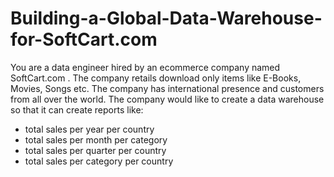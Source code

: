 # Building-a-Global-Data-Warehouse-for-SoftCart.com
You are a data engineer hired by an ecommerce company named SoftCart.com . The company retails download only items like E-Books, Movies, Songs etc. The company has international presence and customers from all over the world. The company would like to create a data warehouse so that it can create reports like:

- total sales per year per country 
- total sales per month per category 
- total sales per quarter per country 
- total sales per category per country
